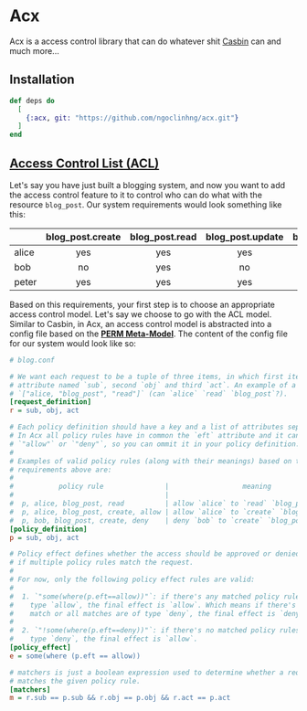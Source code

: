 # Acx
Acx is a access control library that can do whatever shit [Casbin](https://casbin.org/) can and much more...

## Installation

```elixir
def deps do
  [
    {:acx, git: "https://github.com/ngoclinhng/acx.git"}
  ]
end
```

## [Access Control List (ACL)](https://en.wikipedia.org/wiki/Access-control_list)

Let's say you have just built a blogging system, and now you want to add the
access control feature to it to control who can do what with the resource `blog_post`. Our system requirements would look something like this:

|       | blog_post.create | blog_post.read | blog_post.update | blog_post.delete |
| ----- |:----------------:|:--------------:|:----------------:|:----------------:|
| alice |     yes          |       yes      |        yes       |          yes     |
| bob   |     no           |       yes      |        no        |          yes     |
| peter |     yes          |       yes      |        yes       |          no      |

Based on this requirements, your first step is to choose an appropriate access control model. Let's say we choose to go with the ACL model. Similar to Casbin, in Acx, an access control model is abstracted into a config file based on the **[PERM Meta-Model](https://vicarie.in/posts/generalized-authz.html)**. The content of the config file for our system would look like so:

```ini
# blog.conf

# We want each request to be a tuple of three items, in which first item associated with the
# attribute named `sub`, second `obj` and third `act`. An example of a valid request is
# `["alice, "blog_post", "read"]` (can `alice` `read` `blog_post`?).
[request_definition]
r = sub, obj, act

# Each policy definition should have a key and a list of attributes separated by an equal `=` sign.
# In Acx all policy rules have in common the `eft` attribute and it can only take value of either
# `"allow"` or `"deny"`, so you can ommit it in your policy definition.
#
# Examples of valid policy rules (along with their meanings) based on this definition and our system
# requirements above are:
#
#           policy rule               |                  meaning
#                                     |
#  p, alice, blog_post, read          | allow `alice` to `read` `blog_post` (`eft` implicitly "allow")
#  p, alice, blog_post, create, allow | allow `alice` to `create` `blog_post` (`eft` explicitly "allow")
#  p, bob, blog_post, create, deny    | deny `bob` to `create` `blog_post` (`eft` explicitly "deny")
[policy_definition]
p = sub, obj, act

# Policy effect defines whether the access should be approved or denied
# if multiple policy rules match the request.
#
# For now, only the following policy effect rules are valid:
#
#  1. `"some(where(p.eft==allow))"`: if there's any matched policy rule of
#    type `allow`, the final effect is `allow`. Which means if there's no
#    match or all matches are of type `deny`, the final effect is `deny`.
#
#  2. `"!some(where(p.eft==deny))"`: if there's no matched policy rules of
#    type `deny`, the final effect is `allow`.
[policy_effect]
e = some(where (p.eft == allow))

# matchers is just a boolean expression used to determine whether a request
# matches the given policy rule.
[matchers]
m = r.sub == p.sub && r.obj == p.obj && r.act == p.act

```

